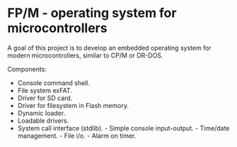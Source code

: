 # FP/M - operating system for microcontrollers

A goal of this project is to develop an embedded operating system
for modern microcontrollers, similar to CP/M or DR-DOS.

Components:
  * Console command shell.
  * File system exFAT.
  * Driver for SD card.
  * Driver for filesystem in Flash memory.
  * Dynamic loader.
  * Loadable drivers.
  * System call interface (stdlib).
        - Simple console input-output.
        - Time/date management.
        - File i/o.
        - Alarm on timer.
